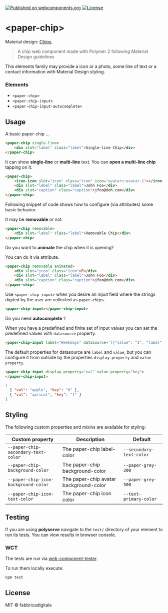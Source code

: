 [![Published on webcomponents.org](https://img.shields.io/badge/webcomponents.org-published-blue.svg?style=flat-square)](https://www.webcomponents.org/element/fabbricadigitale/paper-chip)
 [![License](https://img.shields.io/badge/license-MIT-yellowgreen.svg?style=flat-square)](http://opensource.org/licenses/MIT)

# \<paper-chip\>

Material design: [Chips](https://material.io/guidelines/components/chips.html#).

> A chip web component made with Polymer 2 following Material Design guidelines

This elements family may provide a icon or a photo, some line of text or a contact information with Material Design styling.

### Elements

* `<paper-chip>`
* `<paper-chip-input>`
* `<paper-chip-input-autocomplete>`

## Usage

A basic paper-chip ...

<!--
```
<custom-element-demo>
  <template>
    <script src="../webcomponentsjs/webcomponents-lite.js"></script>
    <link rel="import" href="paper-chip.html">
    <next-code-block></next-code-block>
  </template>
</custom-element-demo>
```
-->
```html
<paper-chip single-line>
    <div slot="label" class="label">Single-line Chip</div>
</paper-chip>
```

It can show **single-line** or **multi-line** text. You can **open a multi-line chip** tapping on it.

<!--
```
<custom-element-demo>
  <template>
    <script src="../webcomponentsjs/webcomponents-lite.js"></script>
    <link rel="import" href="paper-chip.html">
    <next-code-block></next-code-block>
  </template>
</custom-element-demo>
```
-->
```html
<paper-chip>
    <iron-icon slot="icon" class="icon" icon="avatars:avatar-1"></iron-icon>
    <div slot="label" class="label">John Foo</div>
    <div slot="caption" class="caption">jfoo@doh.com</div>
</paper-chip>
```

Following snippet of code shows how to configure (via attributes) some basic behavior.

It may be **removable** or not.

<!--
```
<custom-element-demo>
  <template>
    <script src="../webcomponentsjs/webcomponents-lite.js"></script>
    <link rel="import" href="paper-chip.html">
    <next-code-block></next-code-block>
  </template>
</custom-element-demo>
```
-->
```html
<paper-chip removable>
    <div slot="label" class="label">Removable Chip</div>
</paper-chip>
```

Do you want to **animate** the chip when it is opening?

You can do it via attribute.

<!--
```
<custom-element-demo>
  <template>
    <script src="../webcomponentsjs/webcomponents-lite.js"></script>
    <link rel="import" href="paper-chip.html">
    <next-code-block></next-code-block>
  </template>
</custom-element-demo>
```
-->
```html
<paper-chip removable animated>
    <div slot="icon" class="icon">P</div>
    <div slot="label" class="label">John Foo</div>
    <div slot="caption" class="caption">jfoo@doh.com</div>
</paper-chip>
```

Use `<paper-chip-input>` when you desire an input field where the strings digited by the user are collected as `paper-chip`s.

<!--
```
<custom-element-demo>
  <template>
    <script src="../webcomponentsjs/webcomponents-lite.js"></script>
    <link rel="import" href="paper-chip-input.html">
    <next-code-block></next-code-block>
  </template>
</custom-element-demo>
```
-->
```html
<paper-chip-input></paper-chip-input>
```

Do you need **autocomplete** ?

When you have a predefined and finite set of input values you can set the predefined values with `datasource` property.

<!--
```
<custom-element-demo>
  <template>
    <script src="../webcomponentsjs/webcomponents-lite.js"></script>
    <link rel="import" href="paper-chip-input.html">
    <next-code-block></next-code-block>
  </template>
</custom-element-demo>
```
-->
```html
<paper-chip-input label="Weekdays" datasource='[{"value": "1", "label": "monday" },{"value": "2", "label": "tuesday"}, {"value": "3", "label": "wednesday"}, {"value": "4", "label": "thursday"}, {"value": "5", "label": "friday"}, {"value": "6", "label": "saturday"}, {"value": "7", "label": "sunday"}]' on-remove-chip="_removeChip" placeholder="Add day"></paper-chip-input>
```

The default properties for datasource are `label` and `value`, but you can configure it from outside by the properties `display-property` and `value-property`.

```html
<paper-chip-input display-property="val" value-property="key">
</paper-chip-input>
```

```json
[
  { "val": "apple", "key": "0" },
  { "val": "apricot", "key": "1" }
]
```

## Styling

The following custom properties and mixins are available for styling:

Custom property | Description | Default
----------------|-------------|----------
`--paper-chip-secondary-text-color` | The paper-chip label-color | `--secondary-text-color`
`--paper-chip-background-color` | The paper-chip background-color | `--paper-grey-200`
`--paper-chip-icon-background-color` | The paper-chip avatar background-color | `--paper-grey-500`
`--paper-chip-icon-text-color` | The paper-chip icon color | `--text-primary-color`

## Testing

If you are using **polyserve** navigate to the `test/` directory of your element to run its tests. You can view results in browser console.

### WCT

The tests are run via [web-component-tester](https://github.com/polymer/web-component-tester).

To run them locally execute:

```bash
npm test
```

## License

MIT © fabbricadigitale


